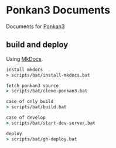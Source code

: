 # Ponkan3 Documents

Documents for [Ponkan3](https://github.com/studiomikan/ponkan3)

## build and deploy

Using [MkDocs](https://github.com/mkdocs/mkdocs/).

```bat
install mkdocs
> scripts/bat/install-mkdocs.bat

fetch ponkan3 source
> scripts/bat/clone-ponkan3.bat

case of only build
> scripts/bat/build.bat

case of develop
> scripts/bat/start-dev-server.bat

deploy
> scripts/bat/gh-deploy.bat
```
